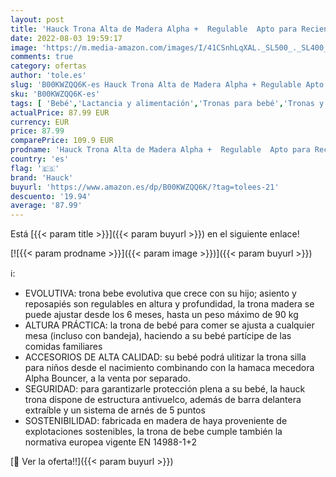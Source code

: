 ```yaml
---
layout: post
title: 'Hauck Trona Alta de Madera Alpha +  Regulable  Apto para Recien Nacidos Combinando con el Newborn Set Alpha Bouncer  disponible por separado  / Marrón Natural'
date: 2022-08-03 19:59:17
image: 'https://m.media-amazon.com/images/I/41CSnhLqXAL._SL500_._SL400_.jpg'
comments: true
category: ofertas
author: 'tole.es'
slug: 'B00KWZQQ6K-es Hauck Trona Alta de Madera Alpha + Regulable Apto para...'
sku: 'B00KWZQQ6K-es'
tags: [ 'Bebé','Lactancia y alimentación','Tronas para bebé','Tronas y asientos','hauck','trona','🇪🇸', ]
actualPrice: 87.99 EUR
currency: EUR
price: 87.99
comparePrice: 109.9 EUR
prodname: 'Hauck Trona Alta de Madera Alpha +  Regulable  Apto para Recien Nacidos Combinando con el Newborn Set Alpha Bouncer  disponible por separado  / Marrón Natural'
country: 'es'
flag: '🇪🇸'
brand: 'Hauck'
buyurl: 'https://www.amazon.es/dp/B00KWZQQ6K/?tag=tolees-21'
descuento: '19.94'
average: '87.99'
---
```


Está [{{< param title >}}]({{< param buyurl >}}) en el siguiente enlace!

[![{{< param prodname >}}]({{< param image >}})]({{< param buyurl >}})

ℹ️:

- EVOLUTIVA: trona bebe evolutiva que crece con su hijo; asiento y reposapiés son regulables en altura y profundidad, la trona madera se puede ajustar desde los 6 meses, hasta un peso máximo de 90 kg
- ALTURA PRÁCTICA: la trona de bebé para comer se ajusta a cualquier mesa (incluso con bandeja), haciendo a su bebé partícipe de las comidas familiares
- ACCESORIOS DE ALTA CALIDAD: su bebé podrá ulitizar la trona silla para niños desde el nacimiento combinando con la hamaca mecedora Alpha Bouncer, a la venta por separado.
- SEGURIDAD: para garantizarle protección plena a su bebé, la hauck trona dispone de estructura antivuelco, además de barra delantera extraíble y un sistema de arnés de 5 puntos
- SOSTENIBILIDAD: fabricada en madera de haya proveniente de explotaciones sostenibles, la trona de bebe cumple también la normativa europea vigente EN 14988-1+2

[🛒 Ver la oferta!!]({{< param buyurl >}})
